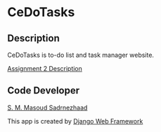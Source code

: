 # CeDoTasks

## Description

CeDoTasks is to-do list and task manager website.

[Assignment 2 Description](http://webcour.se/media/materials/assignment2.html)

## Code Developer

[S. M. Masoud Sadrnezhaad](http://sadrnezhaad.ir/smm)

This app is created by [Django Web Framework](https://www.djangoproject.com)